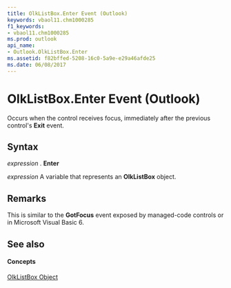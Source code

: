 ```yaml
---
title: OlkListBox.Enter Event (Outlook)
keywords: vbaol11.chm1000285
f1_keywords:
- vbaol11.chm1000285
ms.prod: outlook
api_name:
- Outlook.OlkListBox.Enter
ms.assetid: f82bffed-5208-16c0-5a9e-e29a46afde25
ms.date: 06/08/2017
---
```



# OlkListBox.Enter Event (Outlook)

Occurs when the control receives focus, immediately after the previous control's  **Exit** event.


## Syntax

 _expression_ . **Enter**

 _expression_ A variable that represents an **OlkListBox** object.


## Remarks

This is similar to the  **GotFocus** event exposed by managed-code controls or in Microsoft Visual Basic 6.


## See also


#### Concepts


[OlkListBox Object](Outlook.OlkListBox.md)

